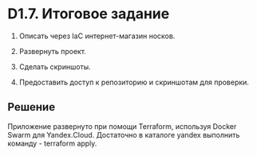 # D1.7. Итоговое задание

1. Описать через IaC интернет-магазин носков.  

2. Развернуть проект.  

3. Сделать скриншоты.  

4. Предоставить доступ к репозиторию и скриншотам для проверки.

## Решение  

Приложение развернуто при помощи Terraform, используя Docker Swarm для Yandex.Сloud. Достаточно в каталоге yandex выполнить команду - terraform apply.  
